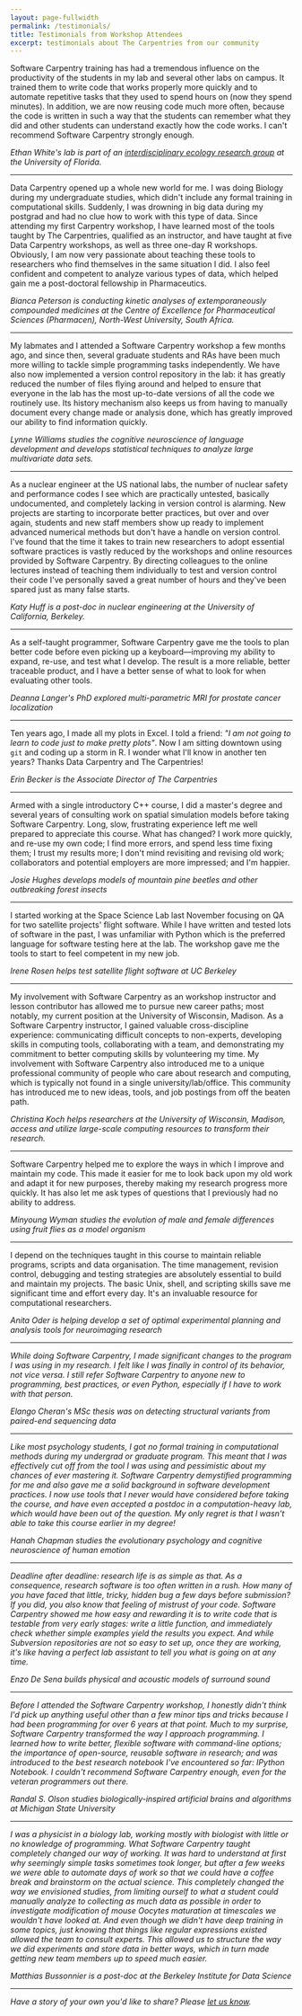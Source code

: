 ```yaml
---
layout: page-fullwidth
permalink: /testimonials/
title: Testimonials from Workshop Attendees
excerpt: testimonials about The Carpentries from our community
---
```


  <p>Software Carpentry training has had a tremendous influence on the
    productivity of the students in my lab and several other labs on campus. It
    trained them to write code that works properly more quickly and to automate
    repetitive tasks that they used to spend hours on (now they spend minutes). In
    addition, we are now reusing code much more often, because the code is written
    in such a way that the students can remember what they did and other students
    can understand exactly how the code works. I can't recommend Software
    Carpentry strongly enough.</p>
  <em>Ethan White's lab is part of an <a href="https://www.weecology.org/">interdisciplinary ecology research group</a> at the University of Florida.</em>

<hr>

<p>Data Carpentry opened up a whole new world for me. I was doing Biology during my undergraduate studies, which didn't include any formal training in computational skills. Suddenly, I was drowning in big data during my postgrad and had no clue how to work with this type of data. Since attending my first Carpentry workshop, I have learned most of the tools taught by The Carpentries, qualified as an instructor, and have taught at five Data Carpentry workshops, as well as three one-day R workshops. Obviously, I am now very passionate about teaching these tools to researchers who find themselves in the same situation I did. I also feel confident and competent to analyze various types of data, which helped gain me a post-doctoral fellowship in Pharmaceutics.</p>

<em>Bianca Peterson is conducting kinetic analyses of extemporaneously compounded medicines at the Centre of Excellence for Pharmaceutical Sciences (Pharmacen), North-West University, South Africa.</em>

<hr>
  <p>My labmates and I attended a Software Carpentry workshop a few months ago,
    and since then, several graduate students and RAs have been much more willing
    to tackle simple programming tasks independently. We have also now implemented
    a version control repository in the lab: it has greatly reduced the number of
    files flying around and helped to ensure that everyone in the lab has the most
    up-to-date versions of all the code we routinely use. Its history mechanism
    also keeps us from having to manually document every change made or analysis
    done, which has greatly improved our ability to find information quickly.</p>
   <em>Lynne Williams studies the cognitive neuroscience of language development and develops statistical techniques to analyze large multivariate data sets.</em>
<hr>
  <p>As a nuclear engineer at the US national labs, the number of nuclear safety
    and performance codes I see which are practically untested, basically
    undocumented, and completely lacking in version control is alarming. New
    projects are starting to incorporate better practices, but over and over
    again, students and new staff members show up ready to implement advanced
    numerical methods but don't have a handle on version control. I've found that
    the time it takes to train new researchers to adopt essential software
    practices is vastly reduced by the workshops and online resources provided by
    Software Carpentry. By directing colleagues to the online lectures instead of
    teaching them individually to test and version control their code I've
    personally saved a great number of hours and they've been spared just as many
    false starts.</p>
   <em>Katy Huff is a post-doc in nuclear engineering at the University of California, Berkeley.</em>
<hr>
  <p>As a self-taught programmer, Software Carpentry gave me the tools to plan
    better code before even picking up a keyboard&mdash;improving my ability to
    expand, re-use, and test what I develop. The result is a more reliable, better
    traceable product, and I have a better sense of what to look for when
    evaluating other tools.</p>
  <em>Deanna Langer's PhD explored multi-parametric MRI for prostate cancer localization</em>
<hr>

<p>Ten years ago, I made all my plots in Excel. I told a friend: <em>"I am not going to learn to code just to make pretty plots"</em>. Now I am sitting downtown using <code>git</code> and coding up a storm in R. I wonder what I'll know in another ten years? Thanks Data Carpentry and The Carpentries!    </p>
  <em>Erin Becker is the Associate Director of The Carpentries</em>

  <hr>
  <p>Armed with a single introductory C++ course, I did a master's degree and
    several years of consulting work on spatial simulation models before taking
    Software Carpentry. Long, slow, frustrating experience left me well prepared
    to appreciate this course. What has changed? I work more quickly, and re-use
    my own code; I find more errors, and spend less time fixing them; I trust my
    results more; I don't mind revisiting and revising old work; collaborators and
    potential employers are more impressed; and I'm happier.</p>
  <em>Josie Hughes develops models of mountain pine beetles and other outbreaking forest insects</em>
<hr>
  <p>I started working at the Space Science Lab last November
    focusing on QA for two satellite projects' flight software.
    While I have written and tested lots of software in the past, I
    was unfamiliar with Python which is the preferred language for
    software testing here at the lab.  The workshop gave me the
    tools to start to feel competent in my new job.</p>
   <em>Irene Rosen helps test satellite flight software at UC Berkeley</em>
<hr>
  <p>
    My involvement with Software Carpentry as an workshop instructor 
    and lesson contributor has allowed me to pursue new career paths; most 
    notably, my current position at the University of Wisconsin, Madison.  
    As a Software Carpentry instructor, I gained valuable cross-discipline 
    experience: communicating difficult concepts to non-experts, developing 
    skills in computing tools, collaborating with a team, and demonstrating 
    my commitment to better computing skills by volunteering my time.  My 
    involvement with Software Carpentry also introduced me to a unique 
    professional community of people who care about research and computing, 
    which is typically not found in a single university/lab/office.  This 
    community has introduced me to new ideas, tools, and job postings from 
    off the beaten path.  
  </p>
   <em>Christina Koch helps researchers at the University 
    of Wisconsin, Madison, access and utilize large-scale computing 
    resources to transform their research.  
 </em>
<hr>
  <p>Software Carpentry helped me to explore the ways in which I improve and
    maintain my code. This made it easier for me to look back upon my old work and
    adapt it for new purposes, thereby making my research progress more
    quickly. It has also let me ask types of questions that I previously had no
    ability to address.</p>
   <em>Minyoung Wyman studies the evolution of male and female differences using fruit flies as a model organism</em>
<hr>
  <p>I depend on the techniques taught in this course to maintain reliable
    programs, scripts and data organisation. The time management, revision
    control, debugging and testing strategies are absolutely essential to build
    and maintain my projects. The basic Unix, shell, and scripting skills save me
    significant time and effort every day. It's an invaluable resource for
    computational researchers.</p>
   <em>Anita Oder is helping develop a set of optimal experimental planning and analysis tools for neuroimaging research</cite>
<hr>
  <p>While doing Software Carpentry, I made significant changes to the program I
    was using in my research. I felt like I was finally in control of its
    behavior, not vice versa. I still refer Software Carpentry to anyone new to
    programming, best practices, or even Python, especially if I have to work with
    that person.</p>
   <em>Elango Cheran's MSc thesis was on detecting structural variants from paired-end sequencing data</em>
<hr>
  <p>Like most psychology students, I got no formal training in computational
    methods during my undergrad or graduate program. This meant that I was
    effectively cut off from the tool I was using and pessimistic about my chances
    of ever mastering it. Software Carpentry demystified programming for me and
    also gave me a solid background in software development practices. I now use
    tools that I never would have considered before taking the course, and have
    even accepted a postdoc in a computation-heavy lab, which would have been out
    of the question. My only regret is that I wasn't able to take this course
    earlier in my degree!</p>
   <em>Hanah Chapman studies the evolutionary psychology and cognitive neuroscience of human emotion</em>
<hr>
  <p>Deadline after deadline: research life is as simple as that. As a
    consequence, research software is too often written in a rush. How many of you
    have faced that little, tricky, hidden bug a few days before submission? If
    you did, you also know that feeling of mistrust of your code. Software
    Carpentry showed me how easy and rewarding it is to write code that is
    testable from very early stages: write a little function, and immediately
    check whether simple examples yield the results you expect. And while
    Subversion repositories are not so easy to set up, once they are working, it's
    like having a perfect lab assistant to tell you what is going on at any
    time.</p>
   <em>Enzo De Sena builds physical and acoustic models of surround sound</em>
<hr>
  <p>Before I attended the Software Carpentry workshop, I honestly didn't think
    I'd pick up anything useful other than a few minor tips and tricks because I
    had been programming for over 6 years at that point. Much to my surprise,
    Software Carpentry transformed the way I approach programming. I learned how
    to write better, flexible software with command-line options; the importance
    of open-source, reusable software in research; and was introduced to the best
    research notebook I've encountered so far: IPython Notebook. I couldn't
    recommend Software Carpentry enough, even for the veteran programmers out
    there.</p>
  <em>Randal S. Olson studies biologically-inspired artificial brains and algorithms at Michigan State University</em>
<hr>
  <p>
    I was a physicist in a biology lab, working mostly with
    biologist with little or no knowledge of programming.  What
    Software Carpentry taught completely changed our way of
    working. It was hard to understand at first why seemingly
    simple tasks sometimes took longer, but after a few weeks we
    were able to automate days of work so that we could have a
    coffee break and brainstorm on the actual science. This
    completely changed the way we envisioned studies, from
    limiting ourself to what a student could manually analyze to
    collecting as much data as possible in order to investigate
    modification of mouse Oocytes maturation at timescales we
    wouldn't have looked at.  And even though we didn't have deep
    training in some topics, just knowing that things like regular
    expressions existed allowed the team to consult experts. This
    allowed us to structure the way we did experiments and store
    data in better ways, which in turn made getting new team
    members up to speed much easier.
  </p>
  <em>Matthias Bussonnier is a post-doc at the Berkeley Institute for Data Science</em>
<hr>

<p>Have a story of your own you'd like to share? Please <a href="mailto:{{site.contact}}?subject=testimonial">let us know</a>.</p>
